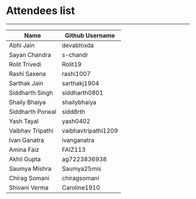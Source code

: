# Attendees list
---

| Name        | Github Username |
| ----------- | --------------- |
| Abhi Jain   | devabhixda |
| Sayan Chandra   | s-chandr |
| Rolit Trivedi   | Rolit19 |
| Rashi Saxena   | rashi1007|
| Sarthak Jain   | sarthakj1904  |
| Siddharth Singh   | siddharth0801 |
| Shaily Bhaiya   | shailybhaiya |
| Siddharth Porwal   | sidd8rth |
| Yash Tayal  | yash0402 |
| Vaibhav Tripathi  | vaibhavtripathi1209 |
| Ivan Ganatra | ivanganatra|
| Amina Faiz   | FAIZ113 |
| Akhil Gupta   | ag7223836938 |
| Saumya Mishra  | Saumya25mis |
| Chirag Somani   | chiragsomani
| Shivani Verma   | Caroline1910 |
